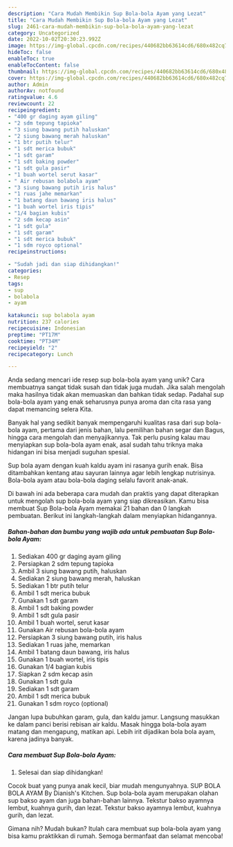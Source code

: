 ```yaml
---
description: "Cara Mudah Membikin Sup Bola-bola Ayam yang Lezat"
title: "Cara Mudah Membikin Sup Bola-bola Ayam yang Lezat"
slug: 2461-cara-mudah-membikin-sup-bola-bola-ayam-yang-lezat
category: Uncategorized
date: 2022-10-02T20:30:23.992Z
image: https://img-global.cpcdn.com/recipes/440682bb63614cd6/680x482cq70/sup-bola-bola-ayam-foto-resep-utama.jpg
hideToc: false
enableToc: true
enableTocContent: false
thumbnail: https://img-global.cpcdn.com/recipes/440682bb63614cd6/680x482cq70/sup-bola-bola-ayam-foto-resep-utama.jpg
cover: https://img-global.cpcdn.com/recipes/440682bb63614cd6/680x482cq70/sup-bola-bola-ayam-foto-resep-utama.jpg
author: Admin
authorAv: notfound
ratingvalue: 4.6
reviewcount: 22
recipeingredient:
- "400 gr daging ayam giling"
- "2 sdm tepung tapioka"
- "3 siung bawang putih haluskan"
- "2 siung bawang merah haluskan"
- "1 btr putih telur"
- "1 sdt merica bubuk"
- "1 sdt garam"
- "1 sdt baking powder"
- "1 sdt gula pasir"
- "1 buah wortel serut kasar"
- " Air rebusan bolabola ayam"
- "3 siung bawang putih iris halus"
- "1 ruas jahe memarkan"
- "1 batang daun bawang iris halus"
- "1 buah wortel iris tipis"
- "1/4 bagian kubis"
- "2 sdm kecap asin"
- "1 sdt gula"
- "1 sdt garam"
- "1 sdt merica bubuk"
- "1 sdm royco optional"
recipeinstructions:

- "Sudah jadi dan siap dihidangkan!"
categories:
- Resep
tags:
- sup
- bolabola
- ayam

katakunci: sup bolabola ayam 
nutrition: 237 calories
recipecuisine: Indonesian
preptime: "PT17M"
cooktime: "PT34M"
recipeyield: "2"
recipecategory: Lunch

---
```





Anda sedang mencari ide resep sup bola-bola ayam yang unik? Cara membuatnya sangat tidak susah dan tidak juga mudah. Jika salah mengolah maka hasilnya tidak akan memuaskan dan bahkan tidak sedap. Padahal sup bola-bola ayam yang enak seharusnya punya aroma dan cita rasa yang dapat memancing selera Kita.





Banyak hal yang sedikit banyak mempengaruhi kualitas rasa dari sup bola-bola ayam, pertama dari jenis bahan, lalu pemilihan bahan segar dan Bagus, hingga cara mengolah dan menyajikannya. Tak perlu pusing kalau mau menyiapkan sup bola-bola ayam enak,      asal sudah tahu triknya maka hidangan ini bisa menjadi suguhan spesial.














Sup bola ayam dengan kuah kaldu ayam ini rasanya gurih enak. Bisa ditambahkan kentang atau sayuran lainnya agar lebih lengkap nutrisinya. Bola-bola ayam atau bola-bola daging selalu favorit anak-anak.






Di bawah ini ada beberapa cara mudah dan praktis yang dapat diterapkan untuk mengolah sup bola-bola ayam yang siap dikreasikan. Kamu bisa membuat Sup Bola-bola Ayam memakai 21 bahan dan 0 langkah pembuatan. Berikut ini langkah-langkah dalam menyiapkan hidangannya.

<!--inarticleads1-->

##### Bahan-bahan dan bumbu yang wajib ada untuk pembuatan Sup Bola-bola Ayam:

1. Sediakan 400 gr daging ayam giling
1. Persiapkan 2 sdm tepung tapioka
1. Ambil 3 siung bawang putih, haluskan
1. Sediakan 2 siung bawang merah, haluskan
1. Sediakan 1 btr putih telur
1. Ambil 1 sdt merica bubuk
1. Gunakan 1 sdt garam
1. Ambil 1 sdt baking powder
1. Ambil 1 sdt gula pasir
1. Ambil 1 buah wortel, serut kasar
1. Gunakan  Air rebusan bola-bola ayam
1. Persiapkan 3 siung bawang putih, iris halus
1. Sediakan 1 ruas jahe, memarkan
1. Ambil 1 batang daun bawang, iris halus
1. Gunakan 1 buah wortel, iris tipis
1. Gunakan 1/4 bagian kubis
1. Siapkan 2 sdm kecap asin
1. Gunakan 1 sdt gula
1. Sediakan 1 sdt garam
1. Ambil 1 sdt merica bubuk
1. Gunakan 1 sdm royco (optional)


Jangan lupa bubuhkan garam, gula, dan kaldu jamur. Langsung masukkan ke dalam panci berisi rebisan air kaldu. Masak hingga bola-bola ayam matang dan mengapung, matikan api. Lebih irit dijadikan bola bola ayam, karena jadinya banyak. 

<!--inarticleads2-->

##### Cara membuat Sup Bola-bola Ayam:


1. Selesai dan siap dihidangkan!

Cocok buat yang punya anak kecil, biar mudah mengunyahnya. SUP BOLA BOLA AYAM By Dianish&#39;s Kitchen. Sup bola-bola ayam merupakan olahan sup bakso ayam dan juga bahan-bahan lainnya. Tekstur bakso ayamnya lembut, kuahnya gurih, dan lezat. Tekstur bakso ayamnya lembut, kuahnya gurih, dan lezat. 

Gimana nih? Mudah bukan? Itulah cara membuat sup bola-bola ayam yang bisa kamu praktikkan di rumah. Semoga bermanfaat dan selamat mencoba!
